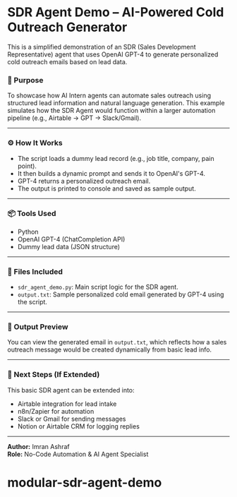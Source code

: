 # SDR Agent Demo – AI-Powered Cold Outreach Generator

This is a simplified demonstration of an SDR (Sales Development Representative) agent that uses OpenAI GPT-4 to generate personalized cold outreach emails based on lead data.

### 🧠 Purpose

To showcase how AI Intern agents can automate sales outreach using structured lead information and natural language generation. This example simulates how the SDR Agent would function within a larger automation pipeline (e.g., Airtable → GPT → Slack/Gmail).

---

### ⚙️ How It Works

- The script loads a dummy lead record (e.g., job title, company, pain point).
- It then builds a dynamic prompt and sends it to OpenAI's GPT-4.
- GPT-4 returns a personalized outreach email.
- The output is printed to console and saved as sample output.

---

### 📦 Tools Used

- Python
- OpenAI GPT-4 (ChatCompletion API)
- Dummy lead data (JSON structure)

---

### 📂 Files Included

- `sdr_agent_demo.py`: Main script logic for the SDR agent.
- `output.txt`: Sample personalized cold email generated by GPT-4 using the script.

---

### 📝 Output Preview

You can view the generated email in `output.txt`, which reflects how a sales outreach message would be created dynamically from basic lead info.

---

### 🔁 Next Steps (If Extended)

This basic SDR agent can be extended into:
- Airtable integration for lead intake
- n8n/Zapier for automation
- Slack or Gmail for sending messages
- Notion or Airtable CRM for logging replies

---

**Author:** Imran Ashraf  
**Role:** No-Code Automation & AI Agent Specialist  
# modular-sdr-agent-demo
